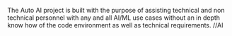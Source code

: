The Auto AI project is built with the purpose of assisting technical and non technical personnel with any and all AI/ML use cases without an in depth know how of the code environment as well as technical requirements. //AI